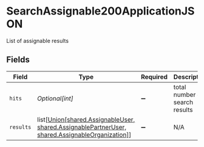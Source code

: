 # SearchAssignable200ApplicationJSON

List of assignable results


## Fields

| Field                                                                                                                                    | Type                                                                                                                                     | Required                                                                                                                                 | Description                                                                                                                              | Example                                                                                                                                  |
| ---------------------------------------------------------------------------------------------------------------------------------------- | ---------------------------------------------------------------------------------------------------------------------------------------- | ---------------------------------------------------------------------------------------------------------------------------------------- | ---------------------------------------------------------------------------------------------------------------------------------------- | ---------------------------------------------------------------------------------------------------------------------------------------- |
| `hits`                                                                                                                                   | *Optional[int]*                                                                                                                          | :heavy_minus_sign:                                                                                                                       | total number of search results                                                                                                           | 25                                                                                                                                       |
| `results`                                                                                                                                | list[[Union[shared.AssignableUser, shared.AssignablePartnerUser, shared.AssignableOrganization]](undefined/models/shared/assignable.md)] | :heavy_minus_sign:                                                                                                                       | N/A                                                                                                                                      |                                                                                                                                          |
